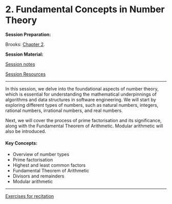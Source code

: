 # 2. Fundamental Concepts in Number Theory

**Session Preparation:**

Brooks: [Chapter 2](https://drive.google.com/file/d/1P9eidJb5qtlZgvHCtqu4uuPa5FFU0Zpn/view?usp=sharing).

**Session Material:**

[Session notes]()

[Session Resources](https://viaucdk-my.sharepoint.com/:f:/g/personal/rib_viauc_dk/Esf4RiApcghJpRmy7bEe1G8B_1Ljm4UIQ35KHm9GY7qCWw?e=ocpgVw)

--------------------------

In this session, we delve into the foundational aspects of number theory, which is essential for understanding the mathematical underpinnings of algorithms and data structures in software engineering. We will start by exploring different types of numbers, such as natural numbers, integers, rational numbers, irrational numbers, and real numbers. 

Next, we will cover the process of prime factorisation and its significance, along with the Fundamental Theorem of Arithmetic. Modular arithmetic will also be introduced.

#### Key Concepts:
- Overview of number types
- Prime factorisation
- Highest and least common factors
- Fundamental Theorem of Arithmetic
- Divisors and remainders
- Modular arithmetic


--------------------------

[Exercises for recitation](/02_Fundemental_concepts_in_number_theory/02_Exercises.md)